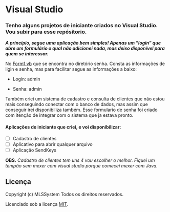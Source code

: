 # Visual Studio

### Tenho alguns projetos de iniciante criados no  Visual Studio. Vou subir para esse repósitorio. 

__*A princípio, segue uma aplicação bem simples! Apenas um "login" que abre um formulário o qual não adicionei nada, mas deixo disponível para quem se interessar.*__
 
  No [Form1.vb](https://github.com/mlssystem/visual-studio/blob/master/Senha/Senha/Form1.vb) que se encontra no diretório senha. Consta as informações de ligin e senha, mas para facilitar segue as informações a baixo:
  
  * Login: admin
  
  * Senha: admin
  
  Também criei um sistema de cadastro e consulta de clientes que não estou mais conseguindo conectar com o banco de dados, mas assim que conseguir irei disponibiliza também. Esse formulario de senha foi criado com itenção de integrar com o sistema que ja estava pronto.
  
  #### Aplicações de iniciante que criei, e voi disponibilizar:
  
  - [ ] Cadastro de clientes
  - [ ] Aplicativo para abrir qualquer arquivo
  - [ ] Aplicação SendKeys
  
  **OBS.** _Cadastro de clientes tem uns 4 vou escolher o melhor. Fiquei um tempão sem mexer com visual studio porque comecei mexer com Java._
  
  ## Licença

Copyright (c) MLSSystem Todos os direitos reservados.

Licenciado sob a licença [MIT](LICENSE.txt).

